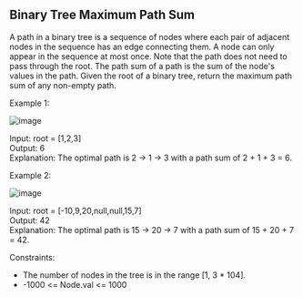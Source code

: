 ## Binary Tree Maximum Path Sum

A path in a binary tree is a sequence of nodes where each pair of adjacent nodes in the sequence has an edge connecting them. A node can only appear in the sequence at most once. Note that the path does not need to pass through the root. The path sum of a path is the sum of the node's values in the path. Given the root of a binary tree, return the maximum path sum of any non-empty path.


Example 1:

![image](https://github.com/user-attachments/assets/44ed4f1c-849a-4c8e-b353-5b2335b7b143)

Input: root = [1,2,3] <br>
Output: 6 <br>
Explanation: The optimal path is 2 -> 1 -> 3 with a path sum of 2 + 1 + 3 = 6. <br>


Example 2:

![image](https://github.com/user-attachments/assets/f5085c20-5fd3-4e20-b106-209656ab1c45)

Input: root = [-10,9,20,null,null,15,7] <br>
Output: 42 <br>
Explanation: The optimal path is 15 -> 20 -> 7 with a path sum of 15 + 20 + 7 = 42. <br>
 

Constraints:

- The number of nodes in the tree is in the range [1, 3 * 104].
- -1000 <= Node.val <= 1000
